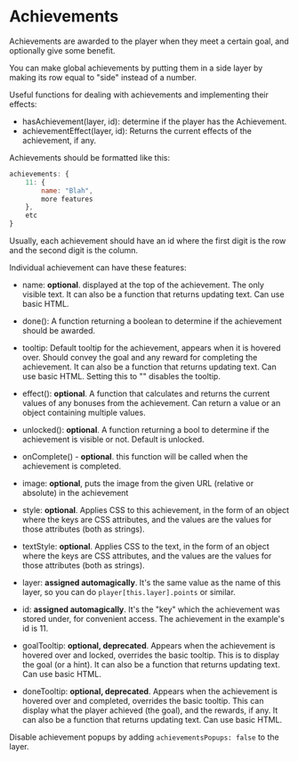 # Achievements

Achievements are awarded to the player when they meet a certain goal, and optionally give some benefit.

You can make global achievements by putting them in a side layer by making its row equal to "side" instead of a number.

Useful functions for dealing with achievements and implementing their effects:

-   hasAchievement(layer, id): determine if the player has the Achievement.
-   achievementEffect(layer, id): Returns the current effects of the achievement, if any.

Achievements should be formatted like this:

```js
achievements: {
    11: {
        name: "Blah",
        more features
    },
    etc
}
```

Usually, each achievement should have an id where the first digit is the row and the second digit is the column.

Individual achievement can have these features:

-   name: **optional**. displayed at the top of the achievement. The only visible text. It can also be a function that returns updating text. Can use basic HTML.

-   done(): A function returning a boolean to determine if the achievement should be awarded.

-   tooltip: Default tooltip for the achievement, appears when it is hovered over. Should convey the goal and any reward for completing the achievement. It can also be a function that returns updating text. Can use basic HTML. Setting this to "" disables the tooltip.

-   effect(): **optional**. A function that calculates and returns the current values of any bonuses from the achievement. Can return a value or an object containing multiple values.

-   unlocked(): **optional**. A function returning a bool to determine if the achievement is visible or not. Default is unlocked.

-   onComplete() - **optional**. this function will be called when the achievement is completed.

-   image: **optional**, puts the image from the given URL (relative or absolute) in the achievement

-   style: **optional**. Applies CSS to this achievement, in the form of an object where the keys are CSS attributes, and the values are the values for those attributes (both as strings).

-   textStyle: **optional**. Applies CSS to the text, in the form of an object where the keys are CSS attributes, and the values are the values for those attributes (both as strings).

-   layer: **assigned automagically**. It's the same value as the name of this layer, so you can do `player[this.layer].points` or similar.

-   id: **assigned automagically**. It's the "key" which the achievement was stored under, for convenient access. The achievement in the example's id is 11.

-   goalTooltip: **optional, deprecated**. Appears when the achievement is hovered over and locked, overrides the basic tooltip. This is to display the goal (or a hint). It can also be a function that returns updating text. Can use basic HTML.

-   doneTooltip: **optional, deprecated**. Appears when the achievement is hovered over and completed, overrides the basic tooltip. This can display what the player achieved (the goal), and the rewards, if any. It can also be a function that returns updating text. Can use basic HTML.

Disable achievement popups by adding `achievementsPopups: false` to the layer.

